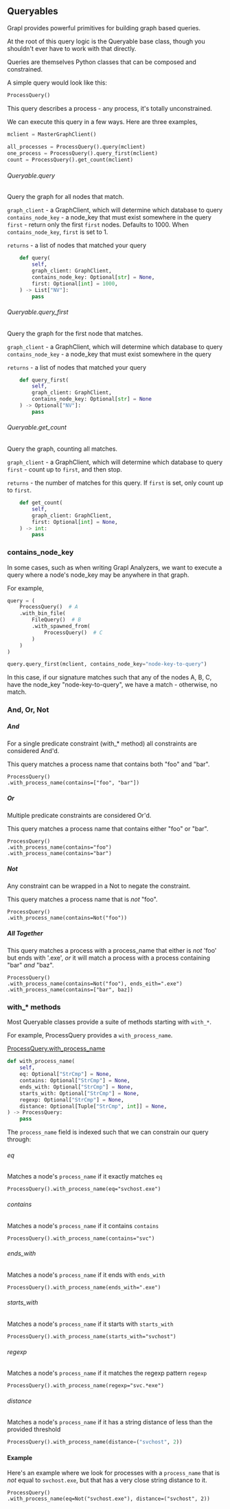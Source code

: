 ## Queryables
Grapl provides powerful primitives for building graph based queries.

At the root of this query logic is the Queryable base class, though
you shouldn't ever have to work with that directly.

Queries are themselves Python classes that can be composed and constrained.

A simple query would look like this:
```python
ProcessQuery()
```

This query describes a process - any process, it's totally unconstrained.

We can execute this query in a few ways. Here are three examples,
```python
mclient = MasterGraphClient()
    
all_processes = ProcessQuery().query(mclient)
one_process = ProcessQuery().query_first(mclient)
count = ProcessQuery().get_count(mclient)    
```

###### Queryable.query

Query the graph for all nodes that match.

`graph_client` - a GraphClient, which will determine which database to query
`contains_node_key` - a node_key that must exist somewhere in the query
`first` - return only the first `first` nodes. Defaults to 1000. 
          When `contains_node_key`, `first` is set to 1.

`returns` - a list of nodes that matched your query

```python
    def query(
        self,
        graph_client: GraphClient,
        contains_node_key: Optional[str] = None,
        first: Optional[int] = 1000,
    ) -> List["NV"]:
        pass
```


###### Queryable.query_first
Query the graph for the first node that matches.

`graph_client` - a GraphClient, which will determine which database to query
`contains_node_key` - a node_key that must exist somewhere in the query

`returns` - a list of nodes that matched your query
```python
    def query_first(
        self, 
        graph_client: GraphClient, 
        contains_node_key: Optional[str] = None
    ) -> Optional["NV"]:
        pass
```

###### Queryable.get_count
Query the graph, counting all matches. 

`graph_client` - a GraphClient, which will determine which database to query
`first` - count up to `first`, and then stop.

`returns` - the number of matches for this query. If `first` is set, only count up to `first`.
```python
    def get_count(
        self,
        graph_client: GraphClient,
        first: Optional[int] = None,
    ) -> int:
        pass
```


### contains_node_key

In some cases, such as when writing Grapl Analyzers, we want to execute a query
where a node's node_key may be anywhere in that graph.

For example,

```python
query = (
    ProcessQuery()  # A
    .with_bin_file(
        FileQuery()  # B
        .with_spawned_from(
            ProcessQuery()  # C
        )
    )
)

query.query_first(mclient, contains_node_key="node-key-to-query")

```

In this case, if our signature matches such that any of the nodes A, B, C, have the node_key
"node-key-to-query", we have a match - otherwise, no match.


### And, Or, Not

##### And

For a single predicate constraint (with_* method) all constraints are considered And'd.

This query matches a process name that contains both "foo" and "bar".
```python3
ProcessQuery()
.with_process_name(contains=["foo", "bar"])
```

##### Or
Multiple predicate constraints are considered Or'd.

This query matches a process name that contains either "foo" or "bar".
```python3
ProcessQuery()
.with_process_name(contains="foo")
.with_process_name(contains="bar")
```

##### Not
Any constraint can be wrapped in a Not to negate the constraint.

This query matches a process name that is *not* "foo".

```python3
ProcessQuery()
.with_process_name(contains=Not("foo"))
```


##### All Together


This query matches a process with a process_name that either is *not* 'foo' but ends
with '.exe', *or* it will match a process with a process containing "bar" *and* "baz".

```python3
ProcessQuery()
.with_process_name(contains=Not("foo"), ends_eith=".exe")
.with_process_name(contains=["bar", baz])
```



### with_* methods

Most Queryable classes provide a suite of methods starting with `with_*`.

For example, ProcessQuery provides a `with_process_name`.

[ProcessQuery.with_process_name](/nodes/process_node/#ProcessQuery)

```python
def with_process_name(
    self,
    eq: Optional["StrCmp"] = None,
    contains: Optional["StrCmp"] = None,
    ends_with: Optional["StrCmp"] = None,
    starts_with: Optional["StrCmp"] = None,
    regexp: Optional["StrCmp"] = None,
    distance: Optional[Tuple["StrCmp", int]] = None,
) -> ProcessQuery:
    pass
```

The `process_name` field is indexed such that we can constrain our query through:
###### eq
Matches a node's `process_name` if it exactly matches `eq`
```python3
ProcessQuery().with_process_name(eq="svchost.exe")
```

###### contains
Matches a node's `process_name` if it contains `contains`
```python3
ProcessQuery().with_process_name(contains="svc")
```

###### ends_with
Matches a node's `process_name` if it ends with `ends_with`
```python3
ProcessQuery().with_process_name(ends_with=".exe")
```

###### starts_with
Matches a node's `process_name` if it starts with `starts_with`
```python3
ProcessQuery().with_process_name(starts_with="svchost")
```

###### regexp
Matches a node's `process_name` if it matches the regexp pattern `regexp`
```python3
ProcessQuery().with_process_name(regexp="svc.*exe")
```

###### distance
Matches a node's `process_name` if it has a string distance of less than
the provided threshold

```python
ProcessQuery().with_process_name(distance=("svchost", 2))
```

#### Example


Here's an example where we look for processes with a `process_name` that is *not*
equal to `svchost.exe`, but that has a very close string distance to it.

```python3
ProcessQuery()
.with_process_name(eq=Not("svchost.exe"), distance=("svchost", 2))
```



